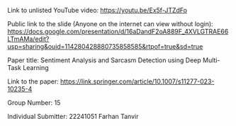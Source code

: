 Link to unlisted YouTube video:
https://youtu.be/Ex5f-JTZdFo

Public link to the slide (Anyone on the internet can view without login):
https://docs.google.com/presentation/d/16aDandF2oA889F_4XVLGTRAE66LTmAMa/edit?usp=sharing&ouid=114280428880735858585&rtpof=true&sd=true

Paper title:
Sentiment Analysis and Sarcasm Detection using Deep Multi-Task Learning

Link to the paper:
https://link.springer.com/article/10.1007/s11277-023-10235-4

Group Number:
15

Individual Submitter:
22241051 Farhan Tanvir
